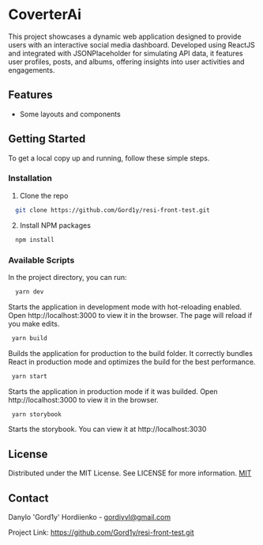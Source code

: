 # CoverterAi

This project showcases a dynamic web application designed to provide users with an interactive social media dashboard. Developed using ReactJS and integrated with JSONPlaceholder for simulating API data, it features user profiles, posts, and albums, offering insights into user activities and engagements.

## Features

- Some layouts and components

## Getting Started

To get a local copy up and running, follow these simple steps.

### Installation

1. Clone the repo

```bash
  git clone https://github.com/Gord1y/resi-front-test.git
```

2.  Install NPM packages

```bash
  npm install
```

### Available Scripts

In the project directory, you can run:

```bash
  yarn dev
```

Starts the application in development mode with hot-reloading enabled. Open http://localhost:3000 to view it in the browser. The page will reload if you make edits.

```bash
 yarn build
```

Builds the application for production to the build folder. It correctly bundles React in production mode and optimizes the build for the best performance.

```bash
 yarn start
```

Starts the application in production mode if it was builded. Open http://localhost:3000 to view it in the browser.

```bash
 yarn storybook
```

Starts the storybook. You can view it at http://localhost:3030

## License

Distributed under the MIT License. See LICENSE for more information.
[MIT](https://choosealicense.com/licenses/mit/)

## Contact

Danylo 'Gord1y' Hordiienko - gordiyvl@gmail.com

Project Link: https://github.com/Gord1y/resi-front-test.git
